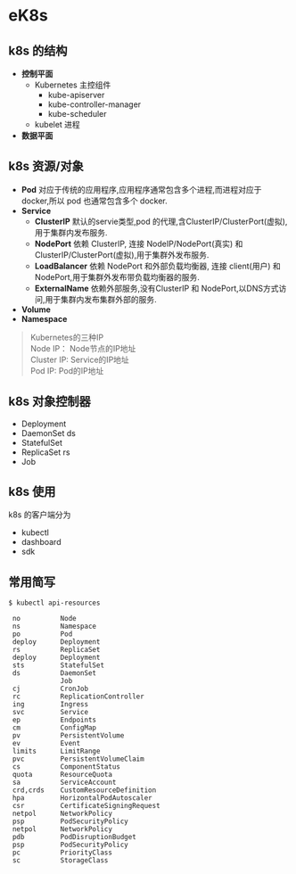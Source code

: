 # eK8s


## k8s 的结构

- **控制平面**  
    - Kubernetes 主控组件
        - kube-apiserver  
        - kube-controller-manager  
        - kube-scheduler
    - kubelet 进程
- **数据平面**

## k8s 资源/对象
- **Pod**  对应于传统的应用程序,应用程序通常包含多个进程,而进程对应于 docker,所以 pod 也通常包含多个 docker.
- **Service**  
    - **ClusterIP**  默认的servie类型,pod 的代理,含ClusterIP/ClusterPort(虚拟),用于集群内发布服务.
    - **NodePort**  依赖 ClusterIP, 连接 NodeIP/NodePort(真实) 和 ClusterIP/ClusterPort(虚拟),用于集群外发布服务.
    - **LoadBalancer**  依赖 NodePort 和外部负载均衡器, 连接 client(用户) 和 NodePort,用于集群外发布带负载均衡器的服务.
    - **ExternalName**  依赖外部服务,没有ClusterIP 和 NodePort,以DNS方式访问,用于集群内发布集群外部的服务.
- **Volume**
- **Namespace**   

> Kubernetes的三种IP  
Node IP： Node节点的IP地址  
Cluster IP: Service的IP地址  
Pod IP: Pod的IP地址  

## k8s 对象控制器
- Deployment
- DaemonSet   ds
- StatefulSet
- ReplicaSet  rs
- Job

## k8s 使用

k8s 的客户端分为 
- kubectl 
- dashboard 
- sdk


## 常用简写
```
$ kubectl api-resources

 no          Node
 ns          Namespace
 po          Pod
 deploy      Deployment
 rs          ReplicaSet
 deploy      Deployment
 sts         StatefulSet
 ds          DaemonSet
             Job
 cj          CronJob
 rc          ReplicationController
 ing         Ingress
 svc         Service
 ep          Endpoints
 cm          ConfigMap
 pv          PersistentVolume
 ev          Event
 limits      LimitRange
 pvc         PersistentVolumeClaim
 cs          ComponentStatus
 quota       ResourceQuota
 sa          ServiceAccount
 crd,crds    CustomResourceDefinition
 hpa         HorizontalPodAutoscaler
 csr         CertificateSigningRequest
 netpol      NetworkPolicy
 psp         PodSecurityPolicy
 netpol      NetworkPolicy
 pdb         PodDisruptionBudget
 psp         PodSecurityPolicy
 pc          PriorityClass
 sc          StorageClass
 ```